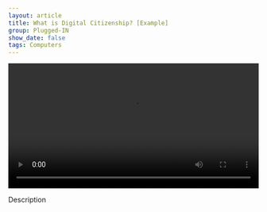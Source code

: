 ```yaml
---
layout: article
title: What is Digital Citizenship? [Example]
group: Plugged-IN
show_date: false
tags: Computers
---
```


<video width="100%" controls>
  <source src="/assets/videos/sample.mov" type="video/mp4">
</video>

Description
